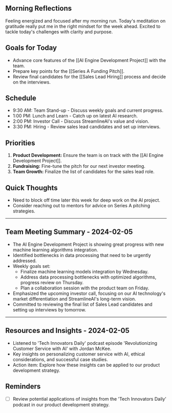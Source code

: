 ## Morning Reflections
Feeling energized and focused after my morning run. Today's meditation on gratitude really put me in the right mindset for the week ahead. Excited to tackle today's challenges with clarity and purpose.

## Goals for Today
- Advance core features of the [[AI Engine Development Project]] with the team.
- Prepare key points for the [[Series A Funding Pitch]].
- Review final candidates for the [[Sales Lead Hiring]] process and decide on the interviews.

## Schedule
- 9:30 AM: Team Stand-up - Discuss weekly goals and current progress.
- 1:00 PM: Lunch and Learn - Catch up on latest AI research.
- 2:00 PM: Investor Call - Discuss StreamlineAI's value and vision.
- 3:30 PM: Hiring - Review sales lead candidates and set up interviews.

## Priorities
1. **Product Development:** Ensure the team is on track with the [[AI Engine Development Project]].
2. **Fundraising:** Fine-tune the pitch for our next investor meeting.
3. **Team Growth:** Finalize the list of candidates for the sales lead role.

## Quick Thoughts
- Need to block off time later this week for deep work on the AI project.
- Consider reaching out to mentors for advice on Series A pitching strategies.

---

## Team Meeting Summary - 2024-02-05

- The AI Engine Development Project is showing great progress with new machine learning algorithms integration.
- Identified bottlenecks in data processing that need to be urgently addressed.
- Weekly goals set: 
  - Finalize machine learning models integration by Wednesday.
  - Address data processing bottlenecks with optimized algorithms, progress review on Thursday.
  - Plan a collaboration session with the product team on Friday.
- Emphasized the upcoming investor call, focusing on our AI technology's market differentiation and StreamlineAI's long-term vision.
- Committed to reviewing the final list of Sales Lead candidates and setting up interviews by tomorrow.

---

## Resources and Insights - 2024-02-05

- Listened to 'Tech Innovators Daily' podcast episode 'Revolutionizing Customer Service with AI' with Jordan McKee.
- Key insights on personalizing customer service with AI, ethical considerations, and successful case studies.
- Action item: Explore how these insights can be applied to our product development strategy.

## Reminders

- [ ] Review potential applications of insights from the 'Tech Innovators Daily' podcast in our product development strategy.
